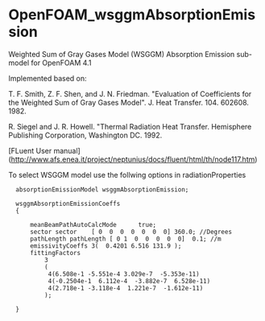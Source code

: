 # OpenFOAM_wsggmAbsorptionEmission
Weighted Sum of Gray Gases Model (WSGGM) Absorption Emission sub-model for OpenFOAM 4.1

Implemented based on:

 T. F. Smith, Z. F. Shen, and J. N. Friedman. "Evaluation of Coefficients for the Weighted Sum of Gray Gases Model". J. Heat Transfer. 104. 602608. 1982.

 R. Siegel and J. R. Howell. "Thermal Radiation Heat Transfer. Hemisphere Publishing Corporation, Washington DC. 1992.
 
 [FLuent User manual] (http://www.afs.enea.it/project/neptunius/docs/fluent/html/th/node117.htm)

To select WSGGM model use the follwing options in radiationProperties

      absorptionEmissionModel wsggmAbsorptionEmission;

      wsggmAbsorptionEmissionCoeffs
      {

          meanBeamPathAutoCalcMode		true;
          sector sector    [ 0  0  0  0  0  0  0] 360.0; //Degrees
          pathLength pathLength [ 0 1  0  0  0  0  0]  0.1; //m
          emissivityCoeffs 3(  0.4201 6.516 131.9 );
          fittingFactors  
              3        
              (
               4(6.508e-1 -5.551e-4 3.029e-7  -5.353e-11)
               4(-0.2504e-1  6.112e-4  -3.882e-7  6.528e-11)
               4(2.718e-1 -3.118e-4  1.221e-7  -1.612e-11)
              );

      }
